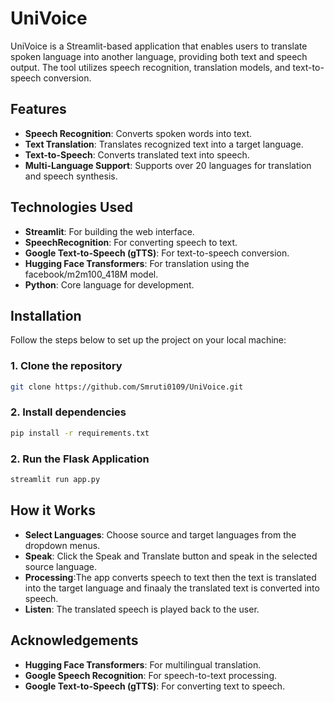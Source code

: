 # UniVoice
UniVoice is a Streamlit-based application that enables users to translate spoken language into another language, providing both text and speech output. The tool utilizes speech recognition, translation models, and text-to-speech conversion.

## Features

- **Speech Recognition**: Converts spoken words into text.
- **Text Translation**: Translates recognized text into a target language.
- **Text-to-Speech**: Converts translated text into speech.
- **Multi-Language Support**: Supports over 20 languages for translation and speech synthesis.

## Technologies Used

- **Streamlit**: For building the web interface.
- **SpeechRecognition**: For converting speech to text.
- **Google Text-to-Speech (gTTS)**: For text-to-speech conversion.
- **Hugging Face Transformers**: For translation using the facebook/m2m100_418M model.
- **Python**: Core language for development.

## Installation

Follow the steps below to set up the project on your local machine:

### 1. Clone the repository

```bash
git clone https://github.com/Smruti0109/UniVoice.git
```
### 2. Install dependencies

```bash
pip install -r requirements.txt
```
### 2. Run the Flask Application

```bash
streamlit run app.py
```
## How it Works

- **Select Languages**: Choose source and target languages from the dropdown menus.
- **Speak**: Click the Speak and Translate button and speak in the selected source language.
- **Processing**:The app converts speech to text then the text is translated into the target language and finaaly the translated text is converted into speech.
- **Listen**: The translated speech is played back to the user.

## Acknowledgements

- **Hugging Face Transformers**: For multilingual translation.
- **Google Speech Recognition**: For speech-to-text processing.
- **Google Text-to-Speech (gTTS)**: For converting text to speech.
